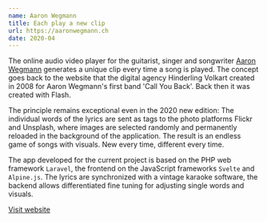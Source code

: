 ```yaml
---
name: Aaron Wegmann
title: Each play a new clip
url: https://aaronwegmann.ch
date: 2020-04
---
```

The online audio video player for the guitarist, singer and songwriter [Aaron Wegmann](https://aaronwegmann.ch) generates a unique clip every time a song is played. The concept goes back to the website that the digital agency Hinderling Volkart created in 2008 for Aaron Wegmann's first band 'Call You Back'. Back then it was created with Flash.

The principle remains exceptional even in the 2020 new edition: The individual words of the lyrics are sent as tags to the photo platforms Flickr and Unsplash, where images are selected randomly and permanently reloaded in the background of the application. The result is an endless game of songs with visuals. New every time, different every time. 

The app developed for the current project is based on the PHP web framework `Laravel`, the frontend on the JavaScript frameworks `Svelte` and `Alpine.js`. The lyrics are synchronized with a vintage karaoke software, the backend allows differentiated fine tuning for adjusting single words and visuals.

[Visit website](https://aaronwegmann.ch)
